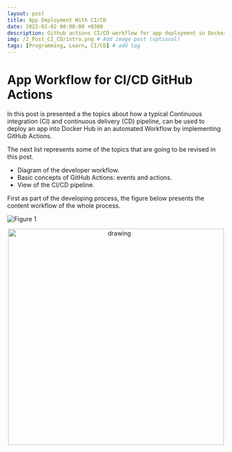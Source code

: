 ```yaml
---
layout: post
title: App Deployment With CI/CD
date: 2022-02-02 00:00:00 +0300
description: Github actions CI/CD workflow for app deployment in Docker Hub. 
img: /2_Post_CI_CD/intro.png # Add image post (optional)
tags: [Programming, Learn, CI/CD] # add tag
---
```


# App Workflow for CI/CD GitHub Actions
In this post is presented a the topics about how a typical Continuous integration (CI) and continuous delivery (CD) pipeline, can be used to deploy an app into Docker Hub in an automated Workflow by implementing GitHub Actions.

The next list represents some of the topics that are going to be revised in this post.
* Diagram of the developer workflow.
* Basic concepts of GitHub Actions: events and actions.
* View of the CI/CD pipeline.

First as part of the developing process, the figure below presents the content workflow of the whole process. 

![Figure 1]( /2_Post_CI_CD/intro.png "Text to show on mouseover")

<p align="center">
    <img src="{{site.baseurl}}/assets/img/2_Post_CI_CD/fig1.png" alt="drawing" style="width:500px;"/>
</p>

